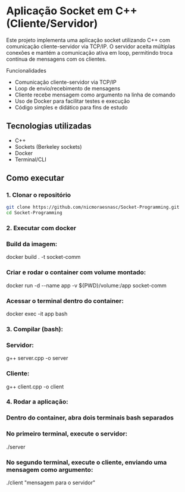 # Aplicação Socket em C++ (Cliente/Servidor)

Este projeto implementa uma aplicação socket utilizando C++ com comunicação cliente-servidor via TCP/IP. O servidor aceita múltiplas conexões e mantém a comunicação ativa em loop, permitindo troca contínua de mensagens com os clientes.

Funcionalidades

- Comunicação cliente-servidor via TCP/IP
- Loop de envio/recebimento de mensagens
- Cliente recebe mensagem como argumento na linha de comando
- Uso de Docker para facilitar testes e execução
- Código simples e didático para fins de estudo

## Tecnologias utilizadas

- C++
- Sockets (Berkeley sockets)
- Docker
- Terminal/CLI

## Como executar

### 1. Clonar o repositório
```bash
git clone https://github.com/nicmoraesnasc/Socket-Programming.git
cd Socket-Programming 
```

### 2. Executar com docker

### Build da imagem:
docker build . -t socket-comm  

### Criar e rodar o container com volume montado:
docker run -d --name app -v ${PWD}/volume:/app socket-comm

### Acessar o terminal dentro do container:
docker exec -it app bash

### 3. Compilar (bash):

### Servidor:
g++ server.cpp -o server

### Cliente:
g++ client.cpp -o client

### 4. Rodar a aplicação:

### Dentro do container, abra dois terminais bash separados
### No primeiro terminal, execute o servidor:
./server

### No segundo terminal, execute o cliente, enviando uma mensagem como argumento:
./client "mensagem para o servidor"


